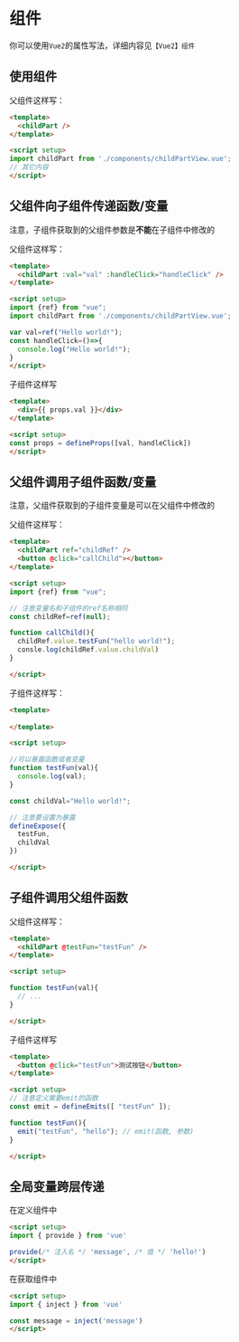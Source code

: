 # 组件

你可以使用`Vue2`的属性写法，详细内容见`【Vue2】组件`

## 使用组件

父组件这样写：
```html
<template>
  <childPart />
</template>

<script setup>
import childPart from './components/childPartView.vue';
// 其它内容
</script>
```

## 父组件向子组件传递函数/变量

注意，子组件获取到的父组件参数是**不能**在子组件中修改的

父组件这样写：
```html
<template>
  <childPart :val="val" :handleClick="handleClick" />
</template>

<script setup>
import {ref} from "vue";
import childPart from './components/childPartView.vue';

var val=ref("Hello world!");
const handleClick=()=>{
  console.log("Hello world!");
}
</script>
```

子组件这样写
```html
<template>
  <div>{{ props.val }}</div>
</template>

<script setup>
const props = defineProps([val, handleClick])
</script>
```

## 父组件调用子组件函数/变量

注意，父组件获取到的子组件变量是可以在父组件中修改的

父组件这样写：

```html
<template>
  <childPart ref="childRef" />
  <button @click="callChild"></button>
</template>

<script setup>
import {ref} from "vue";

// 注意变量名和子组件的ref名称相同
const childRef=ref(null);

function callChild(){
  childRef.value.testFun("hello world!");
  consle.log(childRef.value.childVal)
}

</script>
```

子组件这样写：
```html
<template>
  
</template>

<script setup>

//可以暴露函数或者变量
function testFun(val){
  console.log(val);
}

const childVal="Hello world!";

// 注意要设置为暴露
defineExpose({
  testFun,
  childVal
})

</script>
```

## 子组件调用父组件函数

父组件这样写：

```html
<template>
  <childPart @testFun="testFun" />
</template>

<script setup>

function testFun(val){
  // ...
}

</script>
```

子组件这样写

```html
<template>
  <button @click="testFun">测试按钮</button>
</template>

<script setup>
// 注意定义需要emit的函数
const emit = defineEmits([ "testFun" ]);

function testFun(){
  emit("testFun", "hello"); // emit(函数, 参数)
}

</script>
```


## 全局变量跨层传递

在定义组件中
```html
<script setup>
import { provide } from 'vue'

provide(/* 注入名 */ 'message', /* 值 */ 'hello!')
</script>
```

在获取组件中
```html
<script setup>
import { inject } from 'vue'

const message = inject('message')
</script>
```